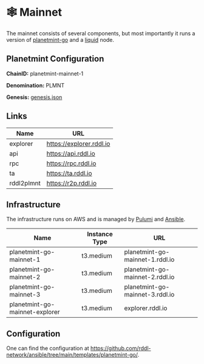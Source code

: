 # 🕸 Mainnet

The mainnet consists of several components, but most importantly it runs a version of [planetmint-go](https://github.com/planetmint/planetmint-go) and a [liquid](https://github.com/ElementsProject/elements) node.

## Planetmint Configuration

**ChainID:** planetmint-mainnet-1

**Denomination:** PLMNT

**Genesis:** [genesis.json](planetmint-mainnet-1-genesis.json)

## Links

| Name       | URL                      |
| ---------- | ------------------------ |
| explorer   | https://explorer.rddl.io |
| api        | https://api.rddl.io      |
| rpc        | https://rpc.rddl.io      |
| ta         | https://ta.rddl.io       |
| rddl2plmnt | https://r2p.rddl.io      |

## Infrastructure

The infrastructure runs on AWS and is managed by [Pulumi](https://github.com/rddl-network/pulumi-aws) and [Ansible](https://github.com/rddl-network/ansible).

| Name                           | Instance Type | URL                             |
| ------------------------------ | ------------- | ------------------------------- |
| planetmint-go-mainnet-1        | t3.medium     | planetmint-go-mainnet-1.rddl.io |
| planetmint-go-mainnet-2        | t3.medium     | planetmint-go-mainnet-2.rddl.io |
| planetmint-go-mainnet-3        | t3.medium     | planetmint-go-mainnet-3.rddl.io |
| planetmint-go-mainnet-explorer | t3.medium     | explorer.rddl.io                |

## Configuration

One can find the configuration at https://github.com/rddl-network/ansible/tree/main/templates/planetmint-go/.
